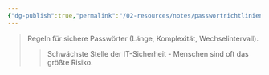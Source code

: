 ```yaml
---
{"dg-publish":true,"permalink":"/02-resources/notes/passwortrichtlinien/","tags":["it-sicherheit/organisatorisch"],"noteIcon":"","updated":"2025-10-29T12:59:08.974+01:00"}
---
```


>Regeln für sichere Passwörter (Länge, Komplexität, Wechselintervall).
>>Schwächste Stelle der IT-Sicherheit - Menschen sind oft das größte Risiko.